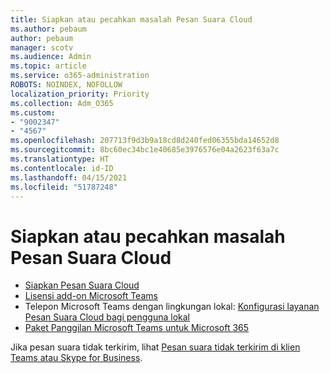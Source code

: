 ```yaml
---
title: Siapkan atau pecahkan masalah Pesan Suara Cloud
ms.author: pebaum
author: pebaum
manager: scotv
ms.audience: Admin
ms.topic: article
ms.service: o365-administration
ROBOTS: NOINDEX, NOFOLLOW
localization_priority: Priority
ms.collection: Adm_O365
ms.custom:
- "9002347"
- "4567"
ms.openlocfilehash: 207713f9d3b9a18cd8d240fed06355bda14652d8
ms.sourcegitcommit: 8bc60ec34bc1e40685e3976576e04a2623f63a7c
ms.translationtype: HT
ms.contentlocale: id-ID
ms.lasthandoff: 04/15/2021
ms.locfileid: "51787248"
---
```

# <a name="set-up-or-troubleshoot-cloud-voicemail"></a>Siapkan atau pecahkan masalah Pesan Suara Cloud

- [Siapkan Pesan Suara Cloud](https://docs.microsoft.com/microsoftteams/set-up-phone-system-voicemail) 
- [Lisensi add-on Microsoft Teams](https://docs.microsoft.com/microsoftteams/teams-add-on-licensing/microsoft-teams-add-on-licensing) 
- Telepon Microsoft Teams dengan lingkungan lokal: [Konfigurasi layanan Pesan Suara Cloud bagi pengguna lokal](https://docs.microsoft.com/skypeforbusiness/hybrid/configure-cloud-voicemail) 
- [Paket Panggilan Microsoft Teams untuk Microsoft 365](https://docs.microsoft.com//microsoftteams/calling-plans-for-office-365) 

Jika pesan suara tidak terkirim, lihat [Pesan suara tidak terkirim di klien Teams atau Skype for Business](https://docs.microsoft.com/SkypeForBusiness/troubleshoot/hybrid-phone-system/voicemails-not-delivered).